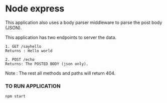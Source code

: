 # Node express 
This application also uses a body parser middleware to parse the post body (JSON).

This application has two endpoints to server the data.

```
1. GET /sayhello
Returns : Hello world

2. POST /echo
Returns: The POSTED BODY (json only).

```

Note : The rest all methods and paths will return 404.

### TO RUN APPLICATION
```
npm start

```